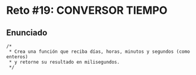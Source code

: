 # Reto #19: CONVERSOR TIEMPO

## Enunciado

```
/*
 * Crea una función que reciba días, horas, minutos y segundos (como enteros)
 * y retorne su resultado en milisegundos.
 */
```